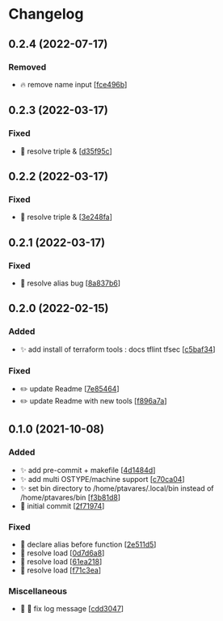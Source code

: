 # Changelog

<a name="0.2.4"></a>
## 0.2.4 (2022-07-17)

### Removed

- 🔥 remove name input [[fce496b](https://github.com/ptavares/zsh-terraform/commit/fce496b506855312eb32e0b39aaa879039dd434f)]


<a name="0.2.3"></a>
## 0.2.3 (2022-03-17)

### Fixed

- 🐛 resolve triple &amp; [[d35f95c](https://github.com/ptavares/zsh-terraform/commit/d35f95ca7efcea16e53a406ce1b83e4e71e99831)]


<a name="0.2.2"></a>
## 0.2.2 (2022-03-17)

### Fixed

- 🐛 resolve triple &amp; [[3e248fa](https://github.com/ptavares/zsh-terraform/commit/3e248faa3a524426bf0fbbfbf33f2001847887b8)]


<a name="0.2.1"></a>
## 0.2.1 (2022-03-17)

### Fixed

- 🐛 resolve alias bug [[8a837b6](https://github.com/ptavares/zsh-terraform/commit/8a837b6ac10c4fb1a5f776ec88dc26e657d618e4)]


<a name="0.2.0"></a>
## 0.2.0 (2022-02-15)

### Added

- ✨ add install of terraform tools : docs tflint tfsec [[c5baf34](https://github.com/ptavares/zsh-terraform/commit/c5baf34b718b6a291bc1b3eaefa4b2bb870573d0)]

### Fixed

- ✏️ update Readme [[7e85464](https://github.com/ptavares/zsh-terraform/commit/7e854646ab4d58bca0d3969c0f09b1c07a3ed38e)]
- ✏️ update Readme with new tools [[f896a7a](https://github.com/ptavares/zsh-terraform/commit/f896a7aab5b4e99d521b0b0a6514f7f4b555a9de)]


<a name="0.1.0"></a>
## 0.1.0 (2021-10-08)

### Added

- ✨ add pre-commit + makefile [[4d1484d](https://github.com/ptavares/zsh-tfswitch/commit/4d1484d93aa55d6fec058532b3c0fc56c5fb7dbb)]
- ✨ add multi OSTYPE/machine support [[c70ca04](https://github.com/ptavares/zsh-tfswitch/commit/c70ca04b28d7b1eee5887e64e657ac507c94148c)]
- ✨ set bin directory to /home/ptavares/.local/bin instead of /home/ptavares/bin [[f3b81d8](https://github.com/ptavares/zsh-tfswitch/commit/f3b81d8bc81eda96787340096a814a255406ca35)]
- 🎉 initial commit [[2f71974](https://github.com/ptavares/zsh-tfswitch/commit/2f7197498975ac2d0c97f0f6cfd7597b0d19f69e)]

### Fixed

- 🐛 declare alias before function [[2e511d5](https://github.com/ptavares/zsh-tfswitch/commit/2e511d519ccf1aa8fe65c8880bb6f7b0baf62ef9)]
- 🐛 resolve load [[0d7d6a8](https://github.com/ptavares/zsh-tfswitch/commit/0d7d6a8329ff18cba873702de3135379c7bd3c9f)]
- 🐛 resolve load [[61ea218](https://github.com/ptavares/zsh-tfswitch/commit/61ea218255a39bd8b8bf97de29a75391339a27de)]
- 🐛 resolve load [[f71c3ea](https://github.com/ptavares/zsh-tfswitch/commit/f71c3ea10805832264a176343a3d78432ca6606a)]

### Miscellaneous

- 📝 🐛 fix log message [[cdd3047](https://github.com/ptavares/zsh-tfswitch/commit/cdd3047cc98b1d17b44c368a9789e07369762299)]
